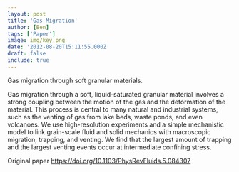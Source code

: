 ```yaml
---
layout: post
title: 'Gas Migration'
author: [Ben]
tags: ['Paper']
image: img/key.png
date: '2012-08-20T15:11:55.000Z'
draft: false
include: true
---
```


Gas migration through soft granular materials.

Gas migration through a soft, liquid-saturated granular material involves a strong coupling between the motion of the gas and the deformation of the material. This process is central to many natural and industrial systems, such as the venting of gas from lake beds, waste ponds, and even volcanoes. We use high-resolution experiments and a simple mechanistic model to link grain-scale fluid and solid mechanics with macroscopic migration, trapping, and venting. We find that the largest amount of trapping and the largest venting events occur at intermediate confining stress.

Original paper <https://doi.org/10.1103/PhysRevFluids.5.084307>
